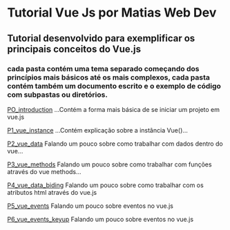 # Tutorial Vue Js por Matias Web Dev
## Tutorial desenvolvido para exemplificar os principais conceitos do Vue.js

### cada pasta contém uma tema separado começando dos princípios mais básicos até os mais complexos, cada pasta contém também um documento escrito e o exemplo de código com subpastas ou diretórios.

[PO_introduction](https://github.com/CleverMatias/vueJsPlayList/tree/master/P0_introduction#o-vuejs)
...Contém a forma mais básica de se iniciar um projeto em vue.js

[P1_vue_instance](https://github.com/CleverMatias/vueJsPlayList/tree/master/P1_vue_instance#vue-instance)
...Contém explicação sobre a instância Vue()...

[P2_vue_data](https://github.com/CleverMatias/vueJsPlayList/tree/master/P2_vue_data#vue-data)
Falando um pouco sobre como trabalhar com dados dentro do vue...

[P3_vue_methods](https://github.com/CleverMatias/vueJsPlayList/tree/master/P3_vue_methods#vue-methods)
Falando um pouco sobre como trabalhar com funções através do vue methods...

[P4_vue_data_biding](https://github.com/CleverMatias/vueJsPlayList/tree/master/P4_vue_data_biding#vue-data-biding)
Falando um pouco sobre como trabalhar com os atributos html através do vue.js

[P5_vue_events](https://github.com/CleverMatias/vueJsPlayList/tree/master/P5_vue_events#vue-events)
Falando um pouco sobre eventos no vue.js

[P6_vue_events_keyup](https://github.com/CleverMatias/vueJsPlayList/tree/master/P6_vue_events_keyup)
Falando um pouco sobre eventos no vue.js

